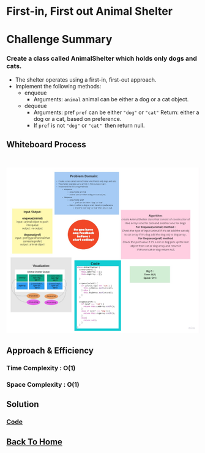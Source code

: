 # First-in, First out Animal Shelter

# Challenge Summary
<!-- Description of the challenge -->

### Create a class called AnimalShelter which holds only dogs and cats.

- The shelter operates using a first-in, first-out approach.
- Implement the following methods:
  - enqueue
    - Arguments: `animal`
  animal can be either a dog or a cat object.
  - dequeue
    - Arguments: pref
  `pref` can be either `"dog"` or `"cat"`
  Return: either a dog or a cat, based on preference.
    - If `pref` is not `"dog"` or `"cat" `then return null.

## Whiteboard Process
<!-- Embedded whiteboard image -->

<br>

![](./stack-queue-animal-shelter.jpg)

## Approach & Efficiency
<!-- What approach did you take? Why? What is the Big O space/time for this approach? -->

### Time Complexity : O(1)

### Space Complexity : O(1)

## Solution
<!-- Show how to run your code, and examples of it in action -->
### [**Code**](./AnimalShelter_queue/AnimalShelter.js)

## [Back To Home](../../../README.md)
